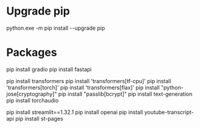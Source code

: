 # Upgrade pip
python.exe -m pip install --upgrade pip

# Packages
pip install gradio
pip install fastapi

pip install transformers
pip install 'transformers[tf-cpu]'
pip install 'transformers[torch]'
pip install 'transformers[flax]'
pip install "python-jose[cryptography]"
pip install "passlib[bcrypt]"
pip install text-generation
pip install torchaudio

pip install streamlit==1.32.1
pip install openai
pip install youtube-transcript-api
pip install st-pages